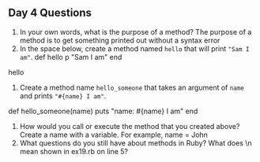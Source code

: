 ## Day 4 Questions

1. In your own words, what is the purpose of a method?
The purpose of a method is to get something printed out without a syntax error
1. In the space below, create a method named `hello` that will print `"Sam I am"`.
def hello
  p "Sam I am"
end

hello
1. Create a method name `hello_someone` that takes an argument of `name` and prints `"#{name} I am"`.

def hello_someone(name)
  puts "name: #{name} I am"
end
1. How would you call or execute the method that you created above?
Create a name with a variable. For example, name = John
1. What questions do you still have about methods in Ruby?
What does \n mean shown in ex19.rb on line 5?
